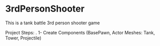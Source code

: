 # 3rdPersonShooter
This is a tank battle 3rd person shooter game

Project Steps:
. 1- Create Components (BasePawn, Actor Meshes: Tank, Tower, Projectile)


